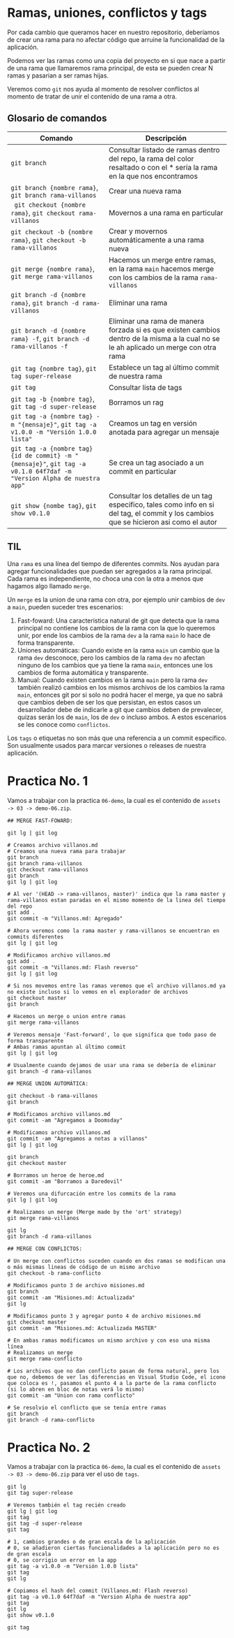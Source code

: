 # Ramas, uniones, conflictos y tags

Por cada cambio que queramos hacer en nuestro repositorio, deberíamos de crear una rama para no afectar código que arruine la funcionalidad de la aplicación.

Podemos ver las ramas como una copia del proyecto en si que nace a partir de una rama que llamaremos rama principal, de esta se pueden crear N ramas y pasarian a ser ramas hijas.

Veremos como ```git``` nos ayuda al momento de resolver conflictos al momento de tratar de unir el contenido de una rama a otra.

## Glosario de comandos

| Comando | Descripción |
| ------------- | ------------- |
| ```git branch``` | Consultar listado de ramas dentro del repo, la rama del color resaltado o con el * sería la rama en la que nos encontramos |
| ```git branch {nombre rama}```, ```git branch rama-villanos``` | Crear una nueva rama |
| ``` git checkout {nombre rama}```, ```git checkout rama-villanos``` | Movernos a una rama en particular |
| ```git checkout -b {nombre rama}```, ```git checkout -b rama-villanos``` | Crear y movernos automáticamente a una rama nueva |
| ```git merge {nombre rama}```, ```git merge rama-villanos``` | Hacemos un merge entre ramas, en la rama ```main``` hacemos merge con los cambios de la rama ```rama-villanos``` |
| ```git branch -d {nombre rama}```, ```git branch -d rama-villanos``` | Eliminar una rama |
| ```git branch -d {nombre rama} -f```, ```git branch -d rama-villanos -f``` | Eliminar una rama de manera forzada si es que existen cambios dentro de la misma a la cual no se le ah aplicado un merge con otra rama |
| ```git tag {nombre tag}```, ```git tag super-release``` | Establece un tag al último commit de nuestra rama |
| ```git tag``` | Consultar lista de tags |
| ```git tag -b {nombre tag}```, ```git tag -d super-release``` | Borramos un rag |
| ```git tag -a {nombre tag} -m "{mensaje}"```, ```git tag -a v1.0.0 -m "Versión 1.0.0 lista"``` | Creamos un tag en versión anotada para agregar un mensaje |
| ```git tag -a {nombre tag} {id de commit} -m "{mensaje}"```, ```git tag -a v0.1.0 64f7daf -m "Version Alpha de nuestra app"``` | Se crea un tag asociado a un commit en particular |
| ```git show {nombe tag}```, ```git show v0.1.0``` | Consultar los detalles de un tag especifico, tales como info en si del tag, el commit y los cambios que se hicieron asi como el autor |

## TIL

Una ```rama``` es una línea del tiempo de diferentes commits. Nos ayudan para agregar funcionalidades que puedan ser agregados a la rama principal. Cada rama es independiente, no choca una con la otra a menos que hagamos algo llamado ```merge```.

Un ```merge``` es la union de una rama con otra, por ejemplo unir cambios de ```dev``` a ```main```, pueden suceder tres escenarios:
1. Fast-foward: Una caracteristica natural de git que detecta que la rama principal no contiene los cambios de la rama con la que lo queremos unir, por ende los cambios de la rama ```dev``` a la rama ```main``` lo hace de forma transparente.
2. Uniones automáticas: Cuando existe en la rama ```main``` un cambio que la rama ```dev``` desconoce, pero los cambios de la rama ```dev``` no afectan ninguno de los cambios que ya tiene la rama ```main```, entonces une los cambios de forma automática y transparente.
3. Manual: Cuando existen cambios en la rama ```main``` pero la rama ```dev``` también realizó cambios en los mismos archivos de los cambios la rama ```main```, entonces git por si solo no podrá hacer el merge, ya que no sabrá que cambios deben de ser los que persistan, en estos casos un desarrollador debe de indicarle a git que cambios deben de prevalecer, quizas serán los de ```main```, los de ```dev``` o incluso ambos. A estos escenarios se les conoce como ```conflictos```.

Los ```tags``` o etiquetas no son más que una referencia a un commit específico. Son usualmente usados para marcar versiones o releases de nuestra aplicación.

# Practica No. 1

Vamos a trabajar con la practica ```06-demo```, la cual es el contenido de ```assets -> 03 -> demo-06.zip```.

```
## MERGE FAST-FOWARD:

git lg | git log

# Creamos archivo villanos.md
# Creamos una nueva rama para trabajar
git branch
git branch rama-villanos
git checkout rama-villanos
git branch
git lg | git log

# Al ver '(HEAD -> rama-villanos, master)' indica que la rama master y rama-villanos estan paradas en el mismo momento de la linea del tiempo del repo
git add .
git commit -m "Villanos.md: Agregado"

# Ahora veremos como la rama master y rama-villanos se encuentran en commits diferentes
git lg | git log

# Modificamos archivo villanos.md
git add .
git commit -m "Villanos.md: Flash reverso"
git lg | git log

# Si nos movemos entre las ramas veremos que el archivo villanos.md ya no existe incluso si lo vemos en el explorador de archivos
git checkout master
git branch

# Hacemos un merge o union entre ramas
git merge rama-villanos

# Veremos mensaje 'Fast-forward', lo que significa que todo paso de forma transparente
# Ambas ramas apuntan al último commit
git lg | git log

# Usualmente cuando dejamos de usar una rama se debería de eliminar
git branch -d rama-villanos

## MERGE UNION AUTOMÁTICA:

git checkout -b rama-villanos
git branch

# Modificamos archivo villanos.md
git commit -am "Agregamos a Doomsday"

# Modificamos archivo villanos.md
git commit -am "Agregamos a notas a villanos"
git lg | git log

git branch
git checkout master

# Borramos un heroe de heroe.md
git commit -am "Borramos a Daredevil"

# Veremos una difurcación entre los commits de la rama
git lg | git log

# Realizamos un merge (Merge made by the 'ort' strategy)
git merge rama-villanos

git lg
git branch -d rama-villanos

## MERGE CON CONFLICTOS:

# Un merge con conflictos suceden cuando en dos ramas se modifican una o más mismas lineas de código de un mismo archivo
git checkout -b rama-conflicto

# Modificamos punto 3 de archivo misiones.md
git branch
git commit -am "Misiones.md: Actualizada"
git lg

# Modificamos punto 3 y agregar punto 4 de archivo misiones.md
git checkout master
git commit -am "Misiones.md: Actualizada MASTER"

# En ambas ramas modificamos un mismo archivo y con eso una misma línea
# Realizamos un merge
git merge rama-conflicto

# Los archivos que no dan conflicto pasan de forma natural, pero los que no, debemos de ver las diferencias en Visual Studio Code, el icono que coloca es !, pasamos el punto 4 a la parte de la rama conflicto (si lo abren en bloc de notas verá lo mismo)
git commit -am "Union con rama conflicto"

# Se resolvio el conflicto que se tenía entre ramas
git branch
git branch -d rama-conflicto
```

# Practica No. 2

Vamos a trabajar con la practica ```06-demo```, la cual es el contenido de ```assets -> 03 -> demo-06.zip``` para ver el uso de ```tags```.

```
git lg
git tag super-release

# Veremos también el tag recién creado
git lg | git log
git tag
git tag -d super-release
git tag

# 1, cambios grandes o de gran escala de la aplicación
# 0, se añadieron ciertas funcionalidades a la aplicación pero no es de gran escala
# 0, se corrigio un error en la app
git tag -a v1.0.0 -m "Versión 1.0.0 lista"
git tag
git lg

# Copiamos el hash del commit (Villanos.md: Flash reverso)
git tag -a v0.1.0 64f7daf -m "Version Alpha de nuestra app"
git tag
git lg
git show v0.1.0

git tag
```
